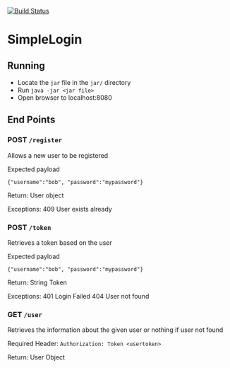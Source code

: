 [![Build Status](https://travis-ci.org/tiy-lv-java-2016-06/simplelogin.svg?branch=master)](https://travis-ci.org/tiy-lv-java-2016-06/simplelogin)

# SimpleLogin

## Running
* Locate the `jar` file in the `jar/` directory
* Run `java -jar <jar file>`
* Open browser to localhost:8080

## End Points

### POST `/register`
Allows a new user to be registered

Expected payload
```
{"username":"bob", "password":"mypassword"}
```

Return:
User object

Exceptions:
409 User exists already

### POST `/token`
Retrieves a token based on the user

Expected payload
```
{"username":"bob", "password":"mypassword"}
```

Return:
String Token

Exceptions:
401 Login Failed
404 User not found

### GET `/user`
Retrieves the information about the given user or nothing if user not found

Required Header:
`Authorization: Token <usertoken>`

Return:
User Object

